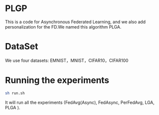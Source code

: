 # PLGP
This is a code for Asynchronous Federated Learning, and we also add personalization for the FD.We named this algorithm PLGA.

# DataSet
We use four datasets: EMNIST，MNIST，CIFAR10，CIFAR100

# Running the experiments
```bash
sh run.sh
``` 
It will run all the experiments (FedAvg(Async), FedAsync, PerFedAvg, LGA, PLGA ).

